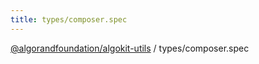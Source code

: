 ```yaml
---
title: types/composer.spec
---
```

[@algorandfoundation/algokit-utils](/reference/algokit-utils-ts/api/readme/) / types/composer.spec